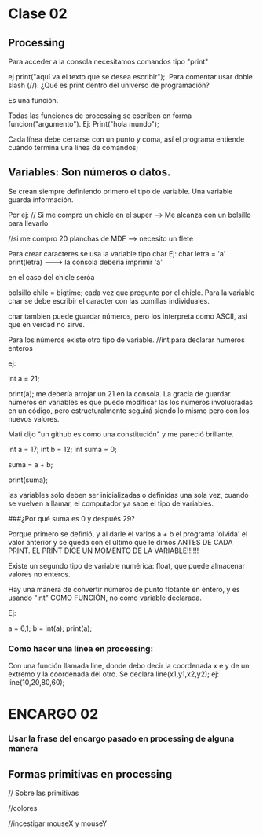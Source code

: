# Clase 02

## Processing 

Para acceder a la consola necesitamos comandos tipo "print"

ej print("aquí va el texto que se desea escribir");. Para comentar usar doble slash (//). ¿Qué es print dentro del universo de programación?

Es una función.

Todas las funciones de processing se escriben en forma funcion("argumento"). Ej: Print("hola mundo");

Cada línea debe cerrarse con un punto y coma, así el programa entiende cuándo termina una línea de comandos;

## Variables: Son números o datos.

Se crean siempre definiendo primero el tipo de variable. Una variable guarda información.

Por ej: 
// Si me compro un chicle en el super --> Me alcanza con un bolsillo para llevarlo

//si me compro 20 planchas de MDF --> necesito un flete

Para crear caracteres se usa la variable tipo char
Ej: 
char letra = 'a'
print(letra) ---> la consola deberia imprimir 'a'

en el caso del chicle seróa

bolsillo chile = bigtime;
cada vez que pregunte por el chicle. Para la variable char se debe escribir el caracter con las comillas individuales.

char tambien puede guardar números, pero los interpreta como ASCII, así que en verdad no sirve.

Para los números existe otro tipo de variable.
//int para declarar numeros enteros

ej: 

int a = 21;

print(a); me debería arrojar un 21 en la consola. La gracia de guardar números en variables es que puedo modificar las los números involucradas en un código, pero estructuralmente seguirá siendo lo mismo
pero con los nuevos valores.

Mati dijo "un github es como una constitución" y me pareció brillante.

int a = 17;
int b = 12;
int suma = 0;

suma = a + b;

print(suma);

las variables solo deben ser inicializadas o definidas una sola vez, cuando se vuelven a llamar, el computador ya sabe el tipo de variables.

###¿Por qué suma es 0 y después 29? 

Porque primero se definió, y al darle el varlos a + b el programa 'olvida' el valor anterior y se queda con el último que le dimos ANTES DE CADA PRINT. EL PRINT DICE UN MOMENTO DE LA VARIABLE!!!!!!

Existe un segundo tipo de variable numérica: float, que puede almacenar valores no enteros.

Hay una manera de convertir números de punto flotante en entero, y es usando "int" COMO FUNCIÓN, no como variable declarada.

Ej:

a = 6,1;
b = int(a);
print(a);

### Como hacer una linea en processing:

Con una función llamada line, donde debo decir la coordenada x e y de un extremo y la coordenada del otro. Se declara line(x1,y1,x2,y2);
ej:
line(10,20,80,60);

# ENCARGO 02
### Usar la frase del encargo pasado en processing de alguna manera

## Formas primitivas en processing

// Sobre las primitivas

//colores

//incestigar mouseX y mouseY




